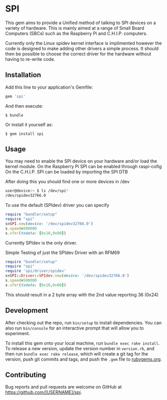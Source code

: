 # SPI

This gem aims to provide a Unified method of talking to SPI devices on a variety of hardware. This is mainly aimed at a range of Small Board Computers (SBCs) such as the Raspberry Pi and C.H.I.P. computers.

Currently only the Linux spidev kernel interface is implimented however the code is designed to make adding other drivers a simple process. It should then be possible to choose the correct driver for the hardware without having to re-write code.

## Installation

Add this line to your application's Gemfile:

```ruby
gem 'spi'
```

And then execute:

    $ bundle

Or install it yourself as:

    $ gem install spi

## Usage

You may need to enable the SPI device on your hardware and/or load the kernel module.
On the Raspberry Pi SPI can be enabled through raspi-cofig
On the C.H.I.P. SPI can be loaded by importing the SPI DTB

After doing this you should find one or more devices in /dev
```bash
user@device:~ $ ls /dev/spi*
/dev/spidev32766.0
```

To use the default (SPIdev) driver you can specify
```ruby
require "bundler/setup"
require "spi"
s=SPI.new(device: '/dev/spidev32766.0')
s.speed=500000
s.xfer(txdata: [0x10,0x00])
```
Currently SPIdev is the only driver.


Simple Testing of just the SPIdev Driver with an RFM69
```ruby
require "bundler/setup"
require "spi"
require 'spi/driver/spidev'
s=SPI::Driver::SPIdev.new(device: '/dev/spidev32766.0')
s.speed=500000
s.xfer(txdata: [0x10,0x00])
```
This should result in a 2 byte array with the 2nd value reporting 36 (0x24)


## Development

After checking out the repo, run `bin/setup` to install dependencies. You can also run `bin/console` for an interactive prompt that will allow you to experiment.

To install this gem onto your local machine, run `bundle exec rake install`. To release a new version, update the version number in `version.rb`, and then run `bundle exec rake release`, which will create a git tag for the version, push git commits and tags, and push the `.gem` file to [rubygems.org](https://rubygems.org).

## Contributing

Bug reports and pull requests are welcome on GitHub at https://github.com/[USERNAME]/spi.

